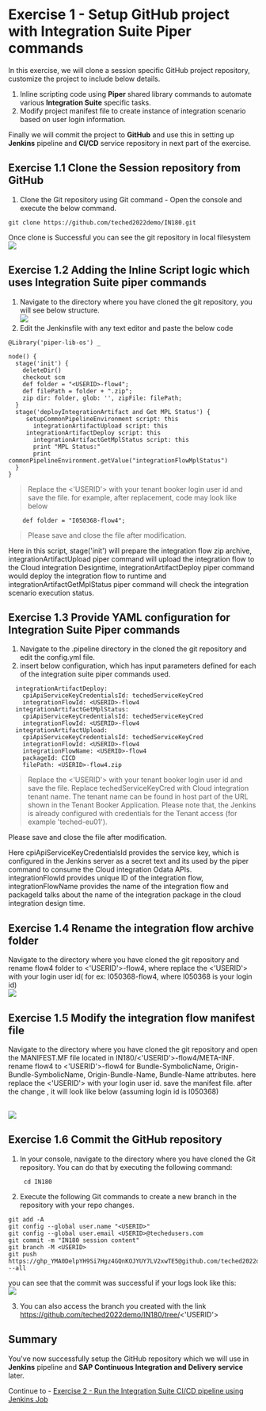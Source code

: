 # Exercise 1 - Setup GitHub project with Integration Suite Piper commands

In this exercise, we will clone a session specific GitHub project repository, customize the project to include below details.
1. Inline scripting code using **Piper** shared library commands to automate various **Integration
   Suite** specific tasks.
2. Modify project manifest file to create instance of integration scenario based on user login information.

Finally we will commit the project to **GitHub** and use this in setting up **Jenkins** pipeline and **CI/CD** service repository in next part of the exercise.

## Exercise 1.1 Clone the Session repository from GitHub
1. Clone the Git repository using Git command - Open the console
and execute the below command.
```
git clone https://github.com/teched2022demo/IN180.git
```
Once clone is Successful you can see the git repository in local filesystem
<br>![](/exercises/ex1/images/git-clone.png)

## Exercise 1.2 Adding the Inline Script logic which uses Integration Suite piper commands
1. Navigate to the directory where you have cloned the git repository, you will see below structure.
  <br>![](/exercises/ex1/images/repoDir.png)
2. Edit the Jenkinsfile with any text editor and paste the below code

```
@Library('piper-lib-os') _

node() {
  stage('init') {
    deleteDir()
	checkout scm
	def folder = "<USERID>-flow4";
    def filePath = folder + ".zip";
    zip dir: folder, glob: '', zipFile: filePath;
  }
  stage('deployIntegrationArtifact and Get MPL Status') {
  	 setupCommonPipelineEnvironment script: this
	   integrationArtifactUpload script: this
     integrationArtifactDeploy script: this
	   integrationArtifactGetMplStatus script: this
	   print "MPL Status:"
	   print  commonPipelineEnvironment.getValue("integrationFlowMplStatus")
  }
}
```
>Replace the <'USERID'> with your tenant booker login user id and save the file.
for example, after replacement, code may look like below
```
	def folder = "I050368-flow4";
```
>Please save and close the file after modification.

Here in this script, stage('init') will prepare the integration flow zip archive,  integrationArtifactUpload piper command will upload the integration flow to the Cloud integration Designtime, integrationArtifactDeploy piper command would deploy the integration flow to runtime and integrationArtifactGetMplStatus piper command will check the integration scenario execution status.

## Exercise 1.3 Provide YAML configuration for Integration Suite Piper commands

1. Navigate to the .pipeline directory in the cloned the git repository
and edit the config.yml file.
2. insert below configuration, which has input parameters defined for each of the integration suite piper commands used.

```steps:
  integrationArtifactDeploy:
    cpiApiServiceKeyCredentialsId: techedServiceKeyCred
    integrationFlowId: <USERID>-flow4
  integrationArtifactGetMplStatus:
    cpiApiServiceKeyCredentialsId: techedServiceKeyCred
    integrationFlowId: <USERID>-flow4
  integrationArtifactUpload:
    cpiApiServiceKeyCredentialsId: techedServiceKeyCred
    integrationFlowId: <USERID>-flow4
    integrationFlowName: <USERID>-flow4
    packageId: CICD
    filePath: <USERID>-flow4.zip
```
>Replace the <'USERID'> with your tenant booker login user id and save the file.
Replace techedServiceKeyCred with Cloud integration tenant name. The tenant name can be found in host part of the URL shown in the Tenant Booker Application.
Please note that, the Jenkins is already configured with credentials for the Tenant access (for example 'teched-eu01').

Please save and close the file after modification.

Here cpiApiServiceKeyCredentialsId provides the service key, which is configured in the Jenkins server as a secret text and its used  by the piper command to consume the Cloud integration Odata APIs.  
integrationFlowId provides unique ID of the integration flow, integrationFlowName provides the name of the integration flow and packageId talks about the name of the integration package in the cloud integration design time.

## Exercise 1.4 Rename the integration flow archive folder
Navigate to the directory where you have cloned the git repository and rename flow4 folder to <'USERID'>-flow4, where replace the <'USERID'>  with your login user id( for ex: I050368-flow4, where I050368 is your login id)
<br>![](/exercises/ex1/images/folderRename.png)

## Exercise 1.5 Modify the integration flow manifest file
Navigate to the directory where you have cloned the git repository and open the MANIFEST.MF file located in IN180/<'USERID'>-flow4/META-INF.
rename flow4  to <'USERID'>-flow4 for Bundle-SymbolicName, Origin-Bundle-SymbolicName, Origin-Bundle-Name, Bundle-Name attributes. here replace the <'USERID'>  with your login user id. save the manifest file.
after the change , it will look like below (assuming login id is I050368)

<br>![](/exercises/ex1/images/manifest.png)

## Exercise 1.6 Commit the GitHub repository
1. In your console, navigate to the directory where you have cloned the Git repository. You can do that by executing the following command:

   ```
    cd IN180
   ```
2. Execute the following Git commands to create a new branch in the repository with your repo changes.

```
git add -A
git config --global user.name "<USERID>"
git config --global user.email <USERID>@techedusers.com
git commit -m "IN180 session content"
git branch -M <USERID>
git push https://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@github.com/teched2022demo/IN180.git --all
```
you can see that the commit was successful if your logs look like this:
 <br>![](/exercises/ex1/images/repoCommit.png)

3. You can also access the branch you created with the link https://github.com/teched2022demo/IN180/tree/<'USERID'>

## Summary

You've now successfully setup the GitHub repository which we will use in **Jenkins** pipeline and **SAP Continuous Integration and Delivery service** later.

Continue to - [Exercise 2 - Run the Integration Suite CI/CD pipeline using Jenkins Job](../ex2/Setup_Jenkins_Pipeline.md)
